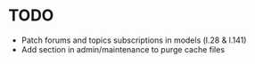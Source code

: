 # TODO

* Patch forums and topics subscriptions in models (l.28 & l.141)
* Add section in admin/maintenance to purge cache files
